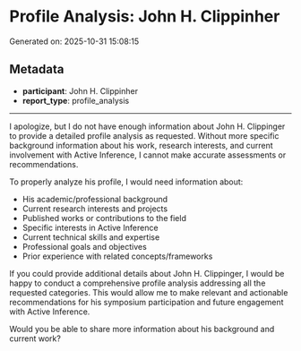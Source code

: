 # Profile Analysis: John H. Clippinher

Generated on: 2025-10-31 15:08:15

## Metadata

- **participant**: John H. Clippinher
- **report_type**: profile_analysis

---

I apologize, but I do not have enough information about John H. Clippinger to provide a detailed profile analysis as requested. Without more specific background information about his work, research interests, and current involvement with Active Inference, I cannot make accurate assessments or recommendations.

To properly analyze his profile, I would need information about:

- His academic/professional background
- Current research interests and projects
- Published works or contributions to the field
- Specific interests in Active Inference
- Current technical skills and expertise
- Professional goals and objectives
- Prior experience with related concepts/frameworks

If you could provide additional details about John H. Clippinger, I would be happy to conduct a comprehensive profile analysis addressing all the requested categories. This would allow me to make relevant and actionable recommendations for his symposium participation and future engagement with Active Inference.

Would you be able to share more information about his background and current work?